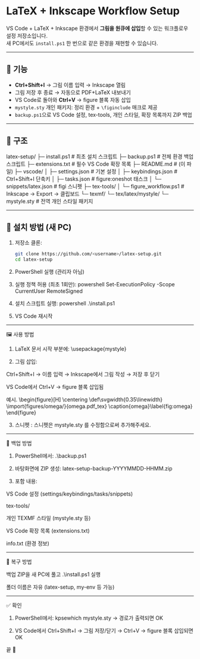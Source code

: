# LaTeX + Inkscape Workflow Setup

VS Code + LaTeX + Inkscape 환경에서 **그림을 원큐에 삽입**할 수 있는 워크플로우 설정 저장소입니다.  
새 PC에서도 `install.ps1` 한 번으로 같은 환경을 재현할 수 있습니다.

---

## 📌 기능
- **Ctrl+Shift+I** → 그림 이름 입력 → Inkscape 열림  
- 그림 저장 후 종료 → 자동으로 PDF+LaTeX 내보내기  
- VS Code로 돌아와 **Ctrl+V** → figure 블록 자동 삽입  
- `mystyle.sty` 개인 패키지: 정리 환경 + `\figinclude` 매크로 제공  
- `backup.ps1`으로 VS Code 설정, tex-tools, 개인 스타일, 확장 목록까지 ZIP 백업  

---

## 📂 구조
latex-setup/
├─ install.ps1 # 최초 설치 스크립트
├─ backup.ps1 # 전체 환경 백업 스크립트
├─ extensions.txt # 필수 VS Code 확장 목록
├─ README.md # (이 파일)
├─ vscode/
│ ├─ settings.json # 기본 설정
│ ├─ keybindings.json # Ctrl+Shift+I 단축키
│ ├─ tasks.json # figure:oneshot 태스크
│ └─ snippets/latex.json # figi 스니펫
├─ tex-tools/
│ └─ figure_workflow.ps1 # Inkscape → Export → 클립보드
└─ texmf/
└─ tex/latex/mystyle/
└─ mystyle.sty # 전역 개인 스타일 패키지

---

## 🚀 설치 방법 (새 PC)
1. 저장소 클론:
   ```bash
   git clone https://github.com/<username>/latex-setup.git
   cd latex-setup
2. PowerShell 실행 (관리자 아님)

3. 실행 정책 허용 (최초 1회만): powershell
  Set-ExecutionPolicy -Scope CurrentUser RemoteSigned

4. 설치 스크립트 실행: powershell
  .\install.ps1

5. VS Code 재시작

---

🖼️ 사용 방법

1. LaTeX 문서 시작 부분에:
   \usepackage{mystyle}

2. 그림 삽입:

  Ctrl+Shift+I → 이름 입력 → Inkscape에서 그림 작성 → 저장 후 닫기

  VS Code에서 Ctrl+V → figure 블록 삽입됨

  예시.
  \begin{figure}[H]
  \centering
  \def\svgwidth{0.35\linewidth}
  \import{figures/omega/}{omega.pdf_tex}
  \caption{omega}\label{fig:omega}
  \end{figure}

3. 스니펫 : 스니펫은 mystyle.sty 를 수정함으로써 추가해주세요.

---

💾 백업 방법

1. PowerShell에서:
  .\backup.ps1

2. 바탕화면에 ZIP 생성: 
  latex-setup-backup-YYYYMMDD-HHMM.zip

3. 포함 내용:

  VS Code 설정 (settings/keybindings/tasks/snippets)
  
  tex-tools/
  
  개인 TEXMF 스타일 (mystyle.sty 등)
  
  VS Code 확장 목록 (extensions.txt)
  
  info.txt (환경 정보)

---

🔄 복구 방법

백업 ZIP을 새 PC에 풀고 .\install.ps1 실행

폴더 이름은 자유 (latex-setup, my-env 등 가능)

---

✅ 확인

1. PowerShell에서:
  kpsewhich mystyle.sty
  → 경로가 출력되면 OK

2. VS Code에서 Ctrl+Shift+I → 그림 저장/닫기 → Ctrl+V → figure 블록 삽입되면 OK

끝 🎉
